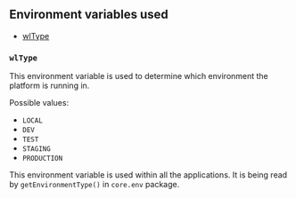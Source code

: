 ## Environment variables used
* [wlType](#wltype)

### `wlType`
This environment variable is used to determine which environment the platform is running in.

Possible values:
* `LOCAL`
* `DEV`
* `TEST`
* `STAGING`
* `PRODUCTION`

This environment variable is used within all the applications. It is being read by `getEnvironmentType()` in `core.env` package.
